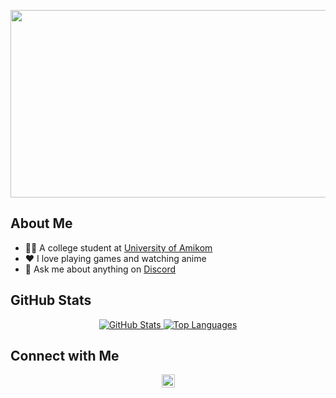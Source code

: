 <p align="center">
  <img width="540" height="300" src="https://github.com/KevinKyun/img/blob/main/Elysia.gif">
</p>

## About Me

- 👨‍🎓 A college student at [University of Amikom](https://home.amikom.ac.id/)
- ❤ I love playing games and watching anime
- 💬 Ask me about anything on [Discord](https://discordapp.com/users/329766075778465793)

## GitHub Stats

<p align="center">
  <a href="https://github.com/kevinkyun/github-readme-stats">
    <img src="https://github-readme-stats.vercel.app/api?username=kevinkyun&show_icons=true&include_all_commits=true&theme=transparent&hide_border=true" alt="GitHub Stats">
  </a>
  <a href="https://github.com/kevinkyun/github-readme-stats">
    <img src="https://github-readme-stats.vercel.app/api/top-langs/?username=kevinkyun&layout=compact&theme=transparent&hide_border=true" alt="Top Languages">
  </a>
</p>

## Connect with Me

<p align="center">
  <a href="https://twitter.com/kevin_kyun" target="_blank">
    <img src="https://raw.githubusercontent.com/anuraghazra/anuraghazra/master/assets/twitter.svg" alt="Twitter" width="21px">
  </a>
  <!-- Add more social links as needed -->
</p>
